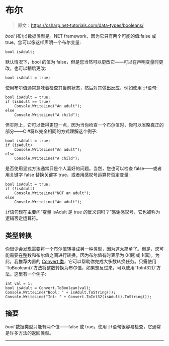 # 布尔

> 原文：<https://csharp.net-tutorials.com/data-types/booleans/>

*bool* (布尔)数据类型是。NET framework，因为它只有两个可能的值:false 或 true。您可以像这样声明一个布尔变量:

```
bool isAdult;
```

默认情况下，bool 的值为 false，但是您当然可以更改它——可以在声明变量时更改，也可以稍后更改:

```
bool isAdult = true;
```

使用布尔值通常意味着检查其当前状态，然后对其做出反应，例如使用 `if`语句:

```
bool isAdult = true;  
if (isAdult == true)  
    Console.WriteLine("An adult");  
else  
    Console.WriteLine("A child");
```

<input type="hidden" name="IL_IN_ARTICLE">

但实际上，它可以做得更短一点，因为当你检查一个布尔值时，你可以省略真正的部分——C #将以完全相同的方式理解这个例子:

```
bool isAdult = true;  
if (isAdult)  
    Console.WriteLine("An adult");  
else  
    Console.WriteLine("A child");
```

是否使用显式方法通常只是个人喜好的问题。当然，您也可以检查 false——或者用关键字 false 替换关键字 true，或者用感叹号运算符否定变量:

```
bool isAdult = true;  
if (!isAdult)  
    Console.WriteLine("NOT an adult");  
else  
    Console.WriteLine("An adult");
```

`if`语句现在主要问“变量 isAdult 是 true 的反义词吗？”感谢感叹号，它也被称为逻辑否定运算符。

## 类型转换

你很少会发现需要将一个布尔值转换成另一种类型，因为这太简单了。但是，您可能需要在整数和布尔值之间进行转换，因为布尔值有时表示为 0(假)或 1(真)。为此，我推荐内置的 [Convert 类](https://msdn.microsoft.com/en-us/library/system.convert(v=vs.110).aspx)，它可以帮助你完成大多数转换任务。只需使用`ToBoolean()`方法将整数转换为布尔值，如果想反过来，可以使用`ToInt32()`方法。这里有一个例子:

```
int val = 1;
bool isAdult = Convert.ToBoolean(val);
Console.WriteLine("Bool: " + isAdult.ToString());
Console.WriteLine("Int: " + Convert.ToInt32(isAdult).ToString());
```

## 摘要

*bool* 数据类型只能有两个值——false 或 true。使用 `if`语句很容易检查，它通常是许多方法的返回类型。

* * *